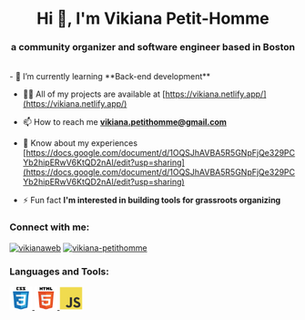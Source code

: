 <h1 align="center">Hi 👋, I'm Vikiana Petit-Homme</h1>
<h3 align="center">a community organizer and software engineer based in Boston</h3>
<br>
- 🌱 I’m currently learning **Back-end development**

- 👨‍💻 All of my projects are available at [https://vikiana.netlify.app/](https://vikiana.netlify.app/)

- 📫 How to reach me **vikiana.petithomme@gmail.com**

- 📄 Know about my experiences [https://docs.google.com/document/d/1OQSJhAVBA5R5GNpFjQe329PCYb2hipERwV6KtQD2nAI/edit?usp=sharing](https://docs.google.com/document/d/1OQSJhAVBA5R5GNpFjQe329PCYb2hipERwV6KtQD2nAI/edit?usp=sharing)

- ⚡ Fun fact **I'm interested in building tools for grassroots organizing**

<h3 align="left">Connect with me:</h3>
<p align="left">
<a href="https://twitter.com/vikianaweb" target="blank"><img align="center" src="https://raw.githubusercontent.com/rahuldkjain/github-profile-readme-generator/master/src/images/icons/Social/twitter.svg" alt="vikianaweb" height="30" width="40" /></a>
<a href="https://linkedin.com/in/vikiana-petithomme" target="blank"><img align="center" src="https://raw.githubusercontent.com/rahuldkjain/github-profile-readme-generator/master/src/images/icons/Social/linked-in-alt.svg" alt="vikiana-petithomme" height="30" width="40" /></a>
</p>

<h3 align="left">Languages and Tools:</h3>
<p align="left"> <a href="https://www.w3schools.com/css/" target="_blank" rel="noreferrer"> <img src="https://raw.githubusercontent.com/devicons/devicon/master/icons/css3/css3-original-wordmark.svg" alt="css3" width="40" height="40"/> </a> <a href="https://www.w3.org/html/" target="_blank" rel="noreferrer"> <img src="https://raw.githubusercontent.com/devicons/devicon/master/icons/html5/html5-original-wordmark.svg" alt="html5" width="40" height="40"/> </a> <a href="https://developer.mozilla.org/en-US/docs/Web/JavaScript" target="_blank" rel="noreferrer"> <img src="https://raw.githubusercontent.com/devicons/devicon/master/icons/javascript/javascript-original.svg" alt="javascript" width="40" height="40"/> </a> </p>
